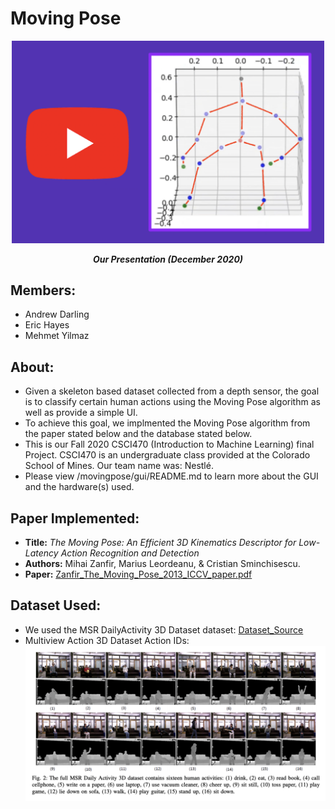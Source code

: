 # Moving Pose

<p align="center">
  <a href="https://www.youtube.com/watch?v=pX5QDDYOHjU" title="Project's Presentation">
    <img src="./assets/thumbnail.png" width="500">
  </a>
</p>
<p align="center"><em><strong>Our Presentation (December 2020)</strong></em></p>

## Members:

- Andrew Darling
- Eric Hayes
- Mehmet Yilmaz

## About:

- Given a skeleton based dataset collected from a depth sensor, the goal is to classify certain human actions using the Moving Pose algorithm as well as provide a simple UI.
- To achieve this goal, we implmented the Moving Pose algorithm from the paper stated below and the database stated below.
- This is our Fall 2020 CSCI470 (Introduction to Machine Learning) final Project. CSCI470 is an undergraduate class provided at the Colorado School of Mines. Our team name was: Nestlé.
- Please view /movingpose/gui/README.md to learn more about the GUI and the hardware(s) used.

## Paper Implemented:

- **Title:** _The Moving Pose: An Efficient 3D Kinematics Descriptor for Low-Latency Action Recognition and Detection_
- **Authors:** Mihai Zanfir, Marius Leordeanu, & Cristian Sminchisescu.
- **Paper:** [Zanfir_The_Moving_Pose_2013_ICCV_paper.pdf](https://openaccess.thecvf.com/content_iccv_2013/papers/Zanfir_The_Moving_Pose_2013_ICCV_paper.pdf)

## Dataset Used:

- We used the MSR DailyActivity 3D Dataset dataset: [Dataset_Source](https://wangjiangb.github.io/my_data.html)
- Multiview Action 3D Dataset Action IDs:
  <img width="701" alt="3" src="./assets/ma3da_ids.png">
